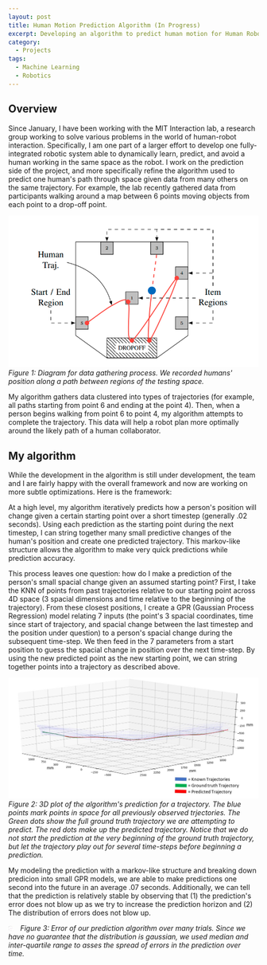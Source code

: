 ```yaml
---
layout: post
title: Human Motion Prediction Algorithm (In Progress)
excerpt: Developing an algorithm to predict human motion for Human Robot Interaction.<br><br>
category:
  - Projects
tags:
  - Machine Learning
  - Robotics
---
```


## Overview

Since January, I have been working with the MIT Interaction lab, a research group working to solve various problems in the world of human-robot interaction.  Specifically, I am one part of a larger effort to develop one fully-integrated robotic system able to dynamically learn, predict, and avoid a human working in the same space as the robot.  I work on the prediction side of the project, and more specifically refine the algorithm used to predict one human's path through space given data from many others on the same trajectory.  For example, the lab recently gathered data from participants walking around a map between 6 points moving objects from each point to a drop-off point.  

![Testing Layout](/assets/img/Human-Prediction/Test-Layout.png)
*Figure 1: Diagram for data gathering process.  We recorded humans' position along a path between regions of the testing space.*

My algorithm gathers data clustered into types of trajectories (for example, all paths starting from point 6 and ending at the point 4).  Then, when a person begins walking from point 6 to point 4, my algorithm attempts to complete the trajectory.  This data will help a robot plan more optimally around the likely path of a human collaborator.  

## My algorithm
While the development in the algorithm is still under development, the team and I are fairly happy with the overall framework and now are working on more subtle optimizations.  Here is the framework:

At a high level, my algorithm iteratively predicts how a person's position will change given a certain starting point over a short timestep (generally .02 seconds).  Using each prediction as the starting point during the next timestep, I can string together many small predictive changes of the human's position and create one predicted trajectory. This markov-like structure allows the algorithm to make very quick predictions while prediction accuracy.

This process leaves one question: how do I make a prediction of the person's small spacial change given an assumed starting point? First, I take the KNN of points from past trajectories relative to our starting point across 4D space (3 spacial dimensions and time relative to the beginning of the trajectory).  From these closest positions, I create a GPR (Gaussian Process Regression) model relating 7 inputs (the point's 3 spacial coordinates, time since start of trajectory, and spacial change between the last timestep and the position under question) to a person's spacial change during the subsequent time-step.  We then feed in the 7 parameters from a start position to guess the spacial change in position over the next time-step. By using the new predicted point as the new starting point, we can string together points into a trajectory as described above.  

![Prediction](/assets/img/Human-Prediction/Prediction.JPG)
*Figure 2: 3D plot of the algorithm's prediction for a trajectory.  The blue points mark points in space for all previously observed trjectories.  The Green dots show the full ground truth trajectory we are attempting to predict.  The red dots make up the predicted trajectory. Notice that we do not start the prediction at the very beginning of the ground truth trajectory, but let the trajectory play out for several time-steps before beginning a prediction.*

My modeling the prediction with a markov-like structure and breaking down predicion into small GPR models, we are able to make predictions one second into the future in an average .07 seconds.  Additionally, we can tell that the prediction is relatively stable by observing that (1) the prediction's error does not blow up as we try to increase the prediction horizon and (2) The distribution of errors does not blow up.  

<!-- ![Prediction Error](/assets/img/Human-Prediction/Prediction_Error.JPG) -->
<img src="/assets/img/Human-Prediction/Prediction_Error.JPG"
     alt="Prediction error"
     style="float: center; margin-right: 10px; width: 10px; height: 10px" />
*Figure 3: Error of our prediction algorithm over many trials.  Since we have no guarantee that the distribution is gaussian, we used median and inter-quartile range to asses the spread of errors in the prediction over time.*